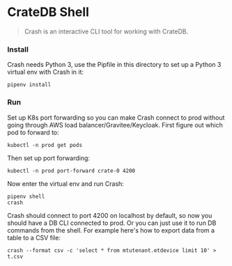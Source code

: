 CrateDB Shell
=============
> Crash is an interactive CLI tool for working with CrateDB.


### Install

Crash needs Python 3, use the Pipfile in this directory to set up a
Python 3 virtual env with Crash in it:

    pipenv install


### Run

Set up K8s port forwarding so you can make Crash connect to prod without
going through AWS load balancer/Gravitee/Keycloak. First figure out which
pod to forward to:

    kubectl -n prod get pods

Then set up port forwarding:

    kubectl -n prod port-forward crate-0 4200

Now enter the virtual env and run Crash:

    pipenv shell
    crash

Crash should connect to port 4200 on localhost by default, so now you
should have a DB CLI connected to prod. Or you can just use it to run
DB commands from the shell. For example here's how to export data from
a table to a CSV file:

    crash --format csv -c 'select * from mtutenant.etdevice limit 10' > t.csv

